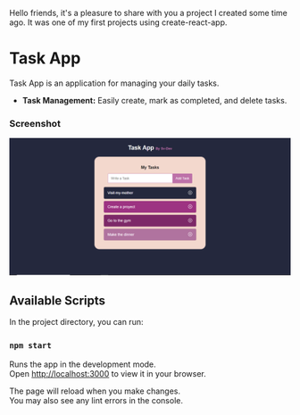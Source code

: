 Hello friends, it's a pleasure to share with you a project I created some time ago. It was one of my first projects using create-react-app.

# Task App

Task App is an application for managing your daily tasks.

- **Task Management:** Easily create, mark as completed, and delete tasks.

### Screenshot

![](./screenshot.png)


## Available Scripts

In the project directory, you can run:

### `npm start`

Runs the app in the development mode.\
Open [http://localhost:3000](http://localhost:3000) to view it in your browser.

The page will reload when you make changes.\
You may also see any lint errors in the console.


